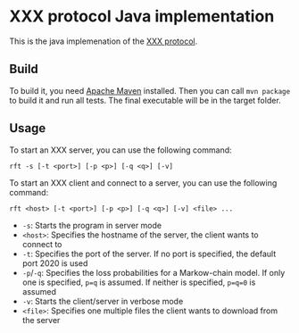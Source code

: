 # XXX protocol Java implementation

This is the java implemenation of the [XXX protocol](http://https://rfc.lennardn.xyz).

## Build

To build it, you need [Apache Maven](http://https://maven.apache.org) installed. Then you can call `mvn package` to build it and run all tests. The final executable will be in the target folder.

## Usage

To start an XXX server, you can use the following command:

```
rft -s [-t <port>] [-p <p>] [-q <q>] [-v]
```

To start an XXX client and connect to a server, you can use the following
command:

```
rft <host> [-t <port>] [-p <p>] [-q <q>] [-v] <file> ...
```

* `-s`: Starts the program in server mode
* `<host>`: Specifies the hostname of the server, the client wants to connect to
* `-t`: Specifies the port of the server. If no port is specified, the default
  port 2020 is used
* `-p`/`-q`: Specifies the loss probabilities for a Markow-chain model. If only
  one is specified, `p=q` is assumed. If neither is specified, `p=q=0` is
  assumed
* `-v`: Starts the client/server in verbose mode
* `<file>`: Specifies one multiple files the client wants to download from the
  server

